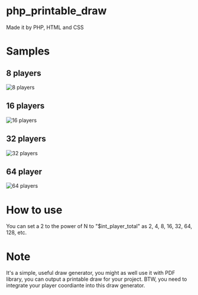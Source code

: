 # php_printable_draw
Made it by PHP, HTML and CSS

# Samples
## 8 players
![8 players](https://github.com/telunyang/TennisPlayerDraw/blob/master/8.png)

## 16 players
![16 players](https://github.com/telunyang/TennisPlayerDraw/blob/master/16.png)

## 32 players
![32 players](https://github.com/telunyang/TennisPlayerDraw/blob/master/32.png)

## 64 player
![64 players](https://github.com/telunyang/TennisPlayerDraw/blob/master/64.png)

# How to use
You can set a 2 to the power of N to "$int_player_total" as 2, 4, 8, 16, 32, 64, 128, etc. 

# Note
It's a simple, useful draw generator, you might as well use it with PDF library, you can output a printable draw for your project. BTW, you need to integrate your player coordiante into this draw generator.
